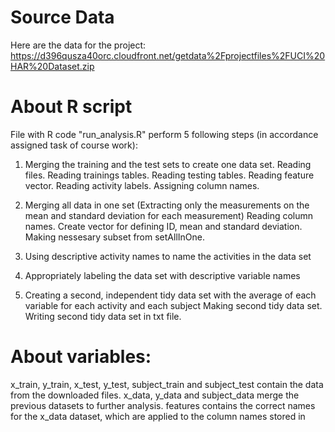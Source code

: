 # Source Data

Here are the data for the project: https://d396qusza40orc.cloudfront.net/getdata%2Fprojectfiles%2FUCI%20HAR%20Dataset.zip

# About R script

File with R code "run_analysis.R" perform 5 following steps (in accordance assigned task of course work):

1. Merging the training and the test sets to create one data set.
Reading files.
Reading trainings tables.
Reading testing tables.
Reading feature vector.
Reading activity labels.
Assigning column names.

2. Merging all data in one set
(Extracting only the measurements on the mean and standard deviation for each measurement)
Reading column names.
Create vector for defining ID, mean and standard deviation.
Making nessesary subset from setAllInOne.

3. Using descriptive activity names to name the activities in the data set

4. Appropriately labeling the data set with descriptive variable names

5. Creating a second, independent tidy data set with the average of each variable for each activity and each subject
Making second tidy data set.
Writing second tidy data set in txt file.


# About variables:

x_train, y_train, x_test, y_test, subject_train and subject_test contain the data from the downloaded files.
x_data, y_data and subject_data merge the previous datasets to further analysis.
features contains the correct names for the x_data dataset, which are applied to the column names stored in